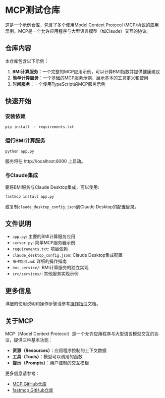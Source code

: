 # MCP测试仓库

这是一个示例仓库，包含了多个使用Model Context Protocol (MCP)协议的应用示例。MCP是一个允许应用程序与大型语言模型（如Claude）交互的协议。

## 仓库内容

本仓库包含以下示例：

1. **BMI计算服务**：一个完整的MCP应用示例，可以计算BMI指数并提供健康建议
2. **简单计算服务**：一个基础的MCP服务示例，展示基本的工具定义和使用
3. **时间服务**：一个使用TypeScript的MCP服务示例

## 快速开始

### 安装依赖

```bash
pip install -r requirements.txt
```

### 运行BMI计算服务

```bash
python app.py
```

服务将在 http://localhost:8000 上启动。

### 与Claude集成

要将BMI服务与Claude Desktop集成，可以使用:

```bash
fastmcp install app.py
```

或复制`claude_desktop_config.json`到Claude Desktop的配置目录。

## 文件说明

- `app.py`: 主要的BMI计算服务应用
- `server.py`: 简单MCP服务器示例
- `requirements.txt`: 项目依赖
- `claude_desktop_config.json`: Claude Desktop集成配置
- `操作指引.md`: 详细的操作指南
- `bmi_service/`: BMI计算服务的独立实现
- `src/services/`: 其他服务实现示例

## 更多信息

详细的使用说明和操作步骤请参考[操作指引](./操作指引.md)文档。

## 关于MCP

MCP（Model Context Protocol）是一个允许应用程序与大型语言模型交互的协议，提供三种基本功能：
- **资源（Resources）**：应用程序控制的上下文数据
- **工具（Tools）**：模型可以调用的函数
- **提示（Prompts）**：用户控制的交互模板

更多信息请参考：
- [MCP GitHub仓库](https://github.com/modelcontextprotocol/python-sdk)
- [fastmcp GitHub仓库](https://github.com/jlowin/fastmcp)